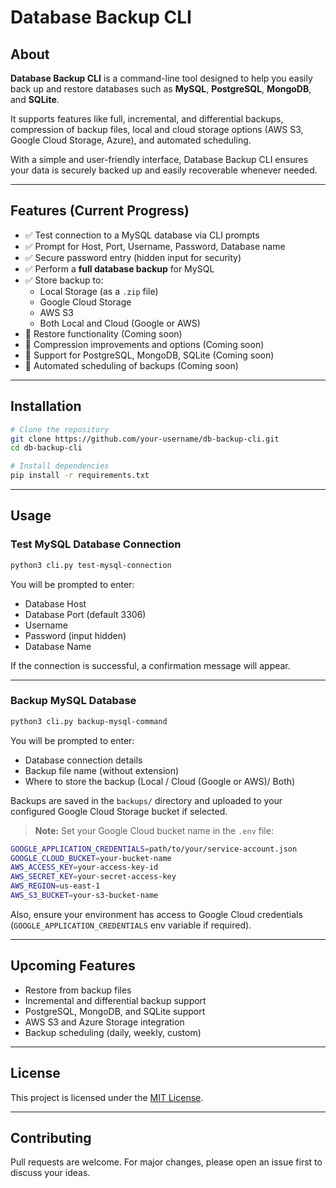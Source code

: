 # Database Backup CLI

## About

**Database Backup CLI** is a command-line tool designed to help you easily back up and restore databases such as **MySQL**, **PostgreSQL**, **MongoDB**, and **SQLite**.

It supports features like full, incremental, and differential backups, compression of backup files, local and cloud storage options (AWS S3, Google Cloud Storage, Azure), and automated scheduling.

With a simple and user-friendly interface, Database Backup CLI ensures your data is securely backed up and easily recoverable whenever needed.

---

## Features (Current Progress)

- ✅ Test connection to a MySQL database via CLI prompts
- ✅ Prompt for Host, Port, Username, Password, Database name
- ✅ Secure password entry (hidden input for security)
- ✅ Perform a **full database backup** for MySQL
- ✅ Store backup to:
  - Local Storage (as a `.zip` file)
  - Google Cloud Storage
  - AWS S3
  - Both Local and Cloud (Google or AWS)
- 🚧 Restore functionality (Coming soon)
- 🚧 Compression improvements and options (Coming soon)
- 🚧 Support for PostgreSQL, MongoDB, SQLite (Coming soon)
- 🚧 Automated scheduling of backups (Coming soon)

---

## Installation

```bash
# Clone the repository
git clone https://github.com/your-username/db-backup-cli.git
cd db-backup-cli

# Install dependencies
pip install -r requirements.txt
```

---

## Usage

### Test MySQL Database Connection

```bash
python3 cli.py test-mysql-connection
```

You will be prompted to enter:
- Database Host
- Database Port (default 3306)
- Username
- Password (input hidden)
- Database Name

If the connection is successful, a confirmation message will appear.

---

### Backup MySQL Database

```bash
python3 cli.py backup-mysql-command
```

You will be prompted to enter:
- Database connection details
- Backup file name (without extension)
- Where to store the backup (Local / Cloud (Google or AWS)/ Both)

Backups are saved in the `backups/` directory and uploaded to your configured Google Cloud Storage bucket if selected.

> **Note:** Set your Google Cloud bucket name in the `.env` file:

```bash
GOOGLE_APPLICATION_CREDENTIALS=path/to/your/service-account.json
GOOGLE_CLOUD_BUCKET=your-bucket-name
AWS_ACCESS_KEY=your-access-key-id
AWS_SECRET_KEY=your-secret-access-key
AWS_REGION=us-east-1
AWS_S3_BUCKET=your-s3-bucket-name
```

Also, ensure your environment has access to Google Cloud credentials (`GOOGLE_APPLICATION_CREDENTIALS` env variable if required).

---

## Upcoming Features

- Restore from backup files
- Incremental and differential backup support
- PostgreSQL, MongoDB, and SQLite support
- AWS S3 and Azure Storage integration
- Backup scheduling (daily, weekly, custom)

---

## License

This project is licensed under the [MIT License](LICENSE).

---

## Contributing

Pull requests are welcome. For major changes, please open an issue first to discuss your ideas.

